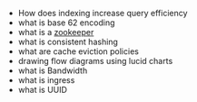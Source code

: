 - How does indexing increase query efficiency
- what is base 62 encoding
- what is a [zookeeper](https://zookeeper.apache.org/)
- what is consistent hashing
- what are cache eviction policies
- drawing flow diagrams using lucid charts
- what is Bandwidth
- what is ingress
- what is UUID